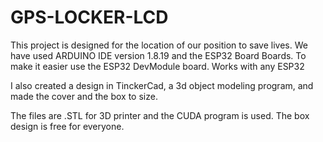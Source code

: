 # GPS-LOCKER-LCD
This project is designed for the 
location of our position to save lives.
We have used ARDUINO IDE version 1.8.19 and the ESP32 Board Boards. 
To make it easier use the ESP32 DevModule board. Works with any ESP32


I also created a design in TinckerCad, a 3d object modeling program, and made the cover and the box to size.

The files are .STL for 3D printer and the CUDA program is used.
The box design is free for everyone.

